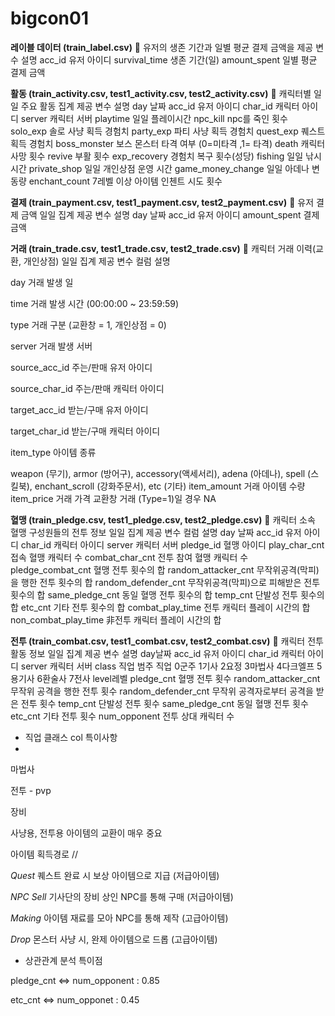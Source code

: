 # bigcon01 

**레이블 데이터 (train_label.csv)**
 유저의 생존 기간과 일별 평균 결제 금액을 제공 변수 설명
acc_id 유저 아이디
survival_time 생존 기간(일)
amount_spent 일별 평균 결제 금액

**활동 (train_activity.csv, test1_activity.csv, test2_activity.csv)**
 캐릭터별 일일 주요 활동 집계 제공 변수 설명
day 날짜
acc_id 유저 아이디
char_id 캐릭터 아이디
server 캐릭터 서버
playtime 일일 플레이시간
npc_kill npc를 죽인 횟수
solo_exp 솔로 사냥 획득 경험치
party_exp 파티 사냥 획득 경험치
quest_exp 퀘스트 획득 경험치
boss_monster 보스 몬스터 타격 여부 (0=미타격 ,1= 타격)
death 캐릭터 사망 횟수
revive 부활 횟수
exp_recovery 경험치 복구 횟수(성당)
fishing 일일 낚시 시간
private_shop 일일 개인상점 운영 시간
game_money_change 일일 아데나 변동량
enchant_count 7레벨 이상 아이템 인첸트 시도 횟수

**결제 (train_payment.csv, test1_payment.csv, test2_payment.csv)**
 유저 결제 금액 일일 집계 제공 변수 설명
day 날짜
acc_id 유저 아이디
amount_spent 결제 금액



**거래 (train_trade.csv, test1_trade.csv, test2_trade.csv)**
 캐릭터 거래 이력(교환, 개인상점) 일일 집계 제공 변수 컬럼 설명 

day 거래 발생 일 

time 거래 발생 시간 (00:00:00 ~ 23:59:59) 

type 거래 구분 (교환창 = 1, 개인상점 = 0) 

server 거래 발생 서버 

source_acc_id 주는/판매 유저 아이디 

source_char_id 주는/판매 캐릭터 아이디 

target_acc_id 받는/구매 유저 아이디 

target_char_id 받는/구매 캐릭터 아이디 

item_type 아이템 종류 

weapon (무기), armor (방어구), accessory(액세서리), adena (아데나), spell (스킬북), enchant_scroll (강화주문서), etc (기타)
item_amount 거래 아이템 수량
item_price 거래 가격 교환창 거래 (Type=1)일 경우 NA



**혈맹 (train_pledge.csv, test1_pledge.csv, test2_pledge.csv)**
 캐릭터 소속 혈맹 구성원들의 전투 정보 일일 집계 제공 변수 컬럼 설명
day 날짜
acc_id 유저 아이디
char_id 캐릭터 아이디
server 캐릭터 서버
pledge_id 혈맹 아이디
play_char_cnt 접속 혈맹 캐릭터 수
combat_char_cnt 전투 참여 혈맹 캐릭터 수
pledge_combat_cnt 혈맹 전투 횟수의 합
random_attacker_cnt 무작위공격(막피)을 행한 전투 횟수의 합
random_defender_cnt 무작위공격(막피)으로 피해받은 전투 횟수의 합
same_pledge_cnt 동일 혈맹 전투 횟수의 합
temp_cnt 단발성 전투 횟수의 합
etc_cnt 기타 전투 횟수의 합
combat_play_time 전투 캐릭터 플레이 시간의 합
non_combat_play_time 非전투 캐릭터 플레이 시간의 합

**전투 (train_combat.csv, test1_combat.csv, test2_combat.csv)**
 캐릭터 전투 활동 정보 일일 집계 제공 변수 설명
day날짜
acc_id 유저 아이디
char_id 캐릭터 아이디
server 캐릭터 서버
class 직업 범주 직업
0군주
1기사
2요정
3마법사
4다크엘프
5용기사
6환술사
7전사
level레벨
pledge_cnt 혈맹 전투 횟수
random_attacker_cnt 무작위 공격을 행한 전투 횟수
random_defender_cnt 무작위 공격자로부터 공격을 받은 전투 횟수
temp_cnt 단발성 전투 횟수
same_pledge_cnt 동일 혈맹 전투 횟수
etc_cnt 기타 전투 횟수
num_opponent 전투 상대 캐릭터 수



- 직업 클래스 col 특이사항
- 

마법사

전투 - pvp 

장비 

사냥용, 전투용 아이템의 교환이 매우 중요

아이템 획득경로 //

*Quest* 퀘스트 완료 시 보상 아이템으로 지급 (저급아이템)

*NPC Sell* 기사단의 장비 상인 NPC를 통해 구매 (저급아이템)

*Making* 아이템 재료를 모아 NPC를 통해 제작 (고급아이템)

*Drop* 몬스터 사냥 시, 완제 아이템으로 드롭 (고급아이템)



- 상관관계 분석 특이점

pledge_cnt <=> num_opponent : 0.85

etc_cnt <=> num_opponet : 0.45